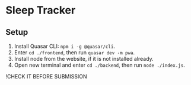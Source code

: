 # Sleep Tracker
## Setup
1. Install Quasar CLI: `npm i -g @quasar/cli`.
2. Enter `cd ./frontend`, then run `quasar dev -m pwa`.
3. Install node from the website, if it is not installed already. 
4. Open new terminal and enter `cd ./backend`, then run `node ./index.js`. 

!CHECK IT BEFORE SUBMISSION